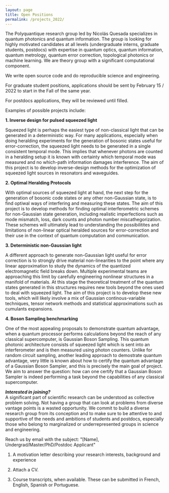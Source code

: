 ```yaml
---
layout: page
title: Open Positions
permalink: /projects_2022/
---
```


The Polyquantique research group led by Nicolás Quesada specializes in quantum photonics and quantum information. The group is looking for highly motivated candidates at all levels (undergraduate interns, graduate students, postdocs) with expertise in quantum optics, quantum information, quantum metrology, quantum error correction, topological photonics or machine learning. We are theory group with a significant computational component.  

We write open source code and do reproducible science and engineering.  

For graduate student positions, applications should be sent by February 15 / 2022 to start in the Fall of the same year.  

For postdocs applications, they will be reviewed until filled.  

Examples of possible projects include:  

**1. Inverse design for pulsed squeezed light**  

Squeezed light is perhaps the easiest type of non-classical light that can be generated in a deterministic way.
For many applications, especially when doing heralding experiments for the generation of bosonic states useful for error-correction, the squeezed light needs to be generated in a single consistent temporal mode. This implies that whenever photons are counted in a heralding setup it is known with certainty which temporal mode was measured and no which-path information damages interference. The aim of this project is to develop inverse-design methods for the optimization of squeezed light sources in resonators and waveguides. 

**2. Optimal Heralding Protocols**  

With optimal sources of squeezed light at hand, the next step for the generation of bosonic code states or any other non-Gaussian state, is to find optiwal ways of interfering and measuring these states. The aim of this project is to develop methods for finding optimal interferometric schemes for non-Gaussian state generation, including realistic imperfections such as mode mismatch, loss, dark counts and photon number miscathegorization. These schemes will ultimately lead to understanding the possibilitites and limitations of non-linear optical heralded sources for error-correction and their use in the context of quantum computation and communication.

**3. Deterministic non-Gaussian light**  

A different approach to generate non-Gaussian light useful for error correction is to strongly drive material non-linearities to the point where any linear approximation to study the dynamics of the quantized electromagnetic field breaks down.
Multiple experimental teams are approaching this limit by carefully engineering nonlinear structures in a manifold of materials.
At this stage the theoretical treatment of the quantum states generated in this structures requires new tools beyond the ones used to deal with squeezed light. The aim of this project is to develop these new tools, which will likely involve a mix of Gaussian continous-variable techniques, tensor network methods and statistical approximations such as cumulants expansions. 


**4. Boson Sampling benchmarking**

One of the most appealing proposals to demonstrate quantum advantage, when a quantum processor performs calculations beyond the reach of any classical supercomputer, is Gaussian Boson Sampling. This quantum photonic architecture consists of squeezed light which is sent into an interferometer and is then measured using photon counters. 
Unlike for random circuit sampling, another leading approach to demostrate quantum advantage, very little is known about how to certify the quantum advantage of a Gaussian Boson Sampler, and this is precisely the main goal of project. We aim to answer the question: how can one certify that a Gaussian Boson Sampler is indeed performing a task beyond the capabilities of any classical supercomputer.

***Interested in joining?***  
A significant part of scientific research can be understood as collective problem solving. Not having a group that can look at problems from diverse vantage points is a wasted opportunity. We commit to build a diverse research group from its conception and to make sure to be attentive to and supportive of the needs and ambitions of students and postdocs, especially those who belong to marginalized or underrepresented groups in science and engineering.

Reach us by email with the subject: "[Name], Undergrad/Master/PhD/Postdoc Applicant" 

1. A motivation letter describing your research interests, background and experience

2. Attach a CV.

3. Course transcripts, when available. These can be submitted in French, English, Spanish or Portuguese.



